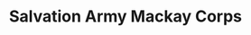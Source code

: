 ---
title: "Salvation Army Mackay Corps"
denomination: "Salvation Army"
leader: ""
address: "48 Gregory Street"
suburb: "Mackay"
address-hint: ""
mailing: "PO Box 5511 Mackay Mail Centre QLD 4741"
phone: "07 4957 3576"
email: ""
website: "salvos.org.au/contact-us/find-the-salvos-near-you/place/cmkc"
services:
  - day: "Sunday"
    time: 10:00am
office-hours:
coordinates: 
  longitude: 149.183767
  latitude: -21.143488
---